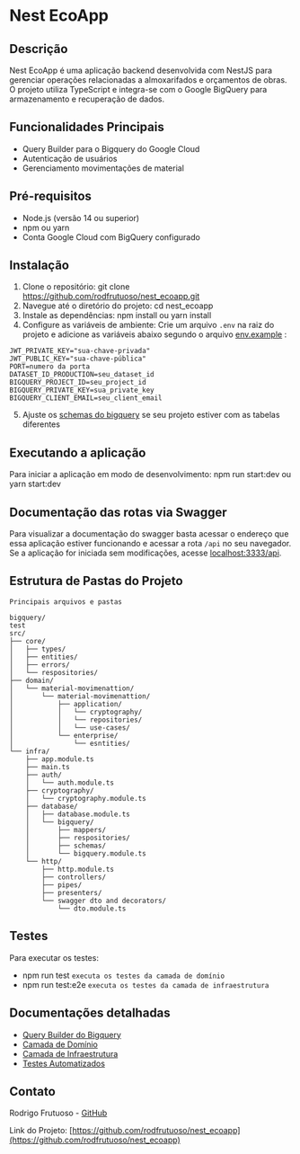 # Nest EcoApp

## Descrição
Nest EcoApp é uma aplicação backend desenvolvida com NestJS para gerenciar operações relacionadas a almoxarifados e orçamentos de obras. O projeto utiliza TypeScript e integra-se com o Google BigQuery para armazenamento e recuperação de dados.

## Funcionalidades Principais
- Query Builder para o Bigquery do Google Cloud
- Autenticação de usuários
- Gerenciamento movimentações de material

## Pré-requisitos
- Node.js (versão 14 ou superior)
- npm ou yarn
- Conta Google Cloud com BigQuery configurado

## Instalação

1. Clone o repositório: git clone https://github.com/rodfrutuoso/nest_ecoapp.git
2. Navegue até o diretório do projeto:
cd nest_ecoapp
3. Instale as dependências:
npm install ou
yarn install
4. Configure as variáveis de ambiente:
Crie um arquivo `.env` na raiz do projeto e adicione as variáveis abaixo segundo o arquivo [env.example](.env.example) :
```
JWT_PRIVATE_KEY="sua-chave-privada"
JWT_PUBLIC_KEY="sua-chave-pública"
PORT=numero da porta
DATASET_ID_PRODUCTION=seu_dataset_id
BIGQUERY_PROJECT_ID=seu_project_id
BIGQUERY_PRIVATE_KEY=sua_private_key
BIGQUERY_CLIENT_EMAIL=seu_client_email
```
5. Ajuste os [schemas do bigquery](src/infra/database/bigquery/schemas/bigquery%20schemas/bigquerySchemas.ts) se seu projeto estiver com as tabelas diferentes
## Executando a aplicação

Para iniciar a aplicação em modo de desenvolvimento:
npm run start:dev ou
yarn start:dev

## Documentação das rotas via Swagger
Para visualizar a documentação do swagger basta acessar o endereço que essa aplicação estiver funcionando e acessar a rota `/api` no seu navegador. Se a aplicação for iniciada sem modificações, acesse [localhost:3333/api](http://localhost:3333/api).

## Estrutura de Pastas do Projeto
```Principais arquivos e pastas```
```plaintext
bigquery/
test
src/
├── core/
│   ├── types/
│   ├── entities/
│   ├── errors/
│   └── respositories/
├── domain/
│   └── material-movimenattion/
│       └── material-movimenattion/
│           ├── application/
│           │   └── cryptography/
│           │   └── repositories/
│           │   └── use-cases/
│           └── enterprise/
│               └── esntities/
└── infra/
    ├── app.module.ts
    ├── main.ts
    ├── auth/
    │   └── auth.module.ts
    ├── cryptography/
    │   └── cryptography.module.ts    
    ├── database/
    │   ├── database.module.ts
    │   └── bigquery/
    │       ├── mappers/
    │       ├── respositories/
    │       ├── schemas/
    │       └── bigquery.module.ts
    └── http/
        ├── http.module.ts
        ├── controllers/
        ├── pipes/
        ├── presenters/
        └── swagger dto and decorators/
            └── dto.module.ts
```
## Testes
Para executar os testes:
- npm run test `executa os testes da camada de domínio`
- npm run test:e2e `executa os testes da camada de infraestrutura`

## Documentações detalhadas
- [Query Builder do Bigquery](/documentation/bigquery-query-builder.md)
- [Camada de Domínio](/documentation/domain-layer.md)
- [Camada de Infraestrutura](/documentation/infra-layer.md)
- [Testes Automatizados](/documentation/automated-tests.md)


## Contato
Rodrigo Frutuoso - [GitHub](https://github.com/rodfrutuoso)

Link do Projeto: [https://github.com/rodfrutuoso/nest_ecoapp](https://github.com/rodfrutuoso/nest_ecoapp)